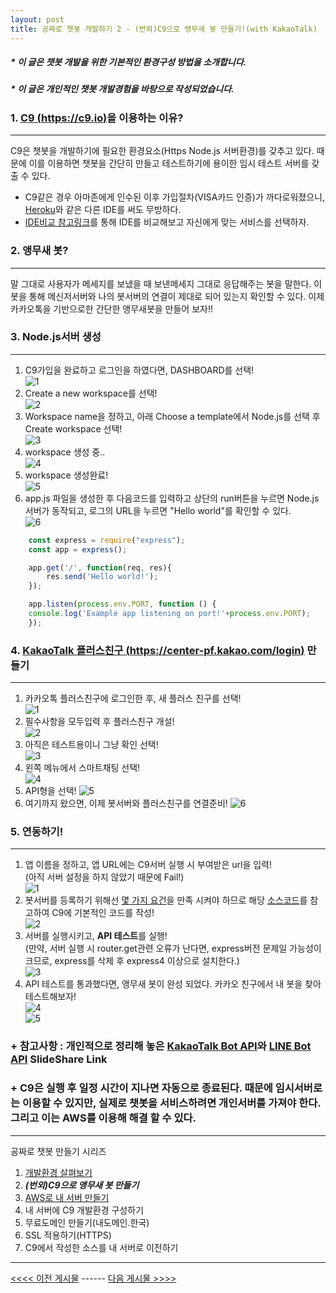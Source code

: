 ```yaml
---
layout: post
title: 공짜로 챗봇 개발하기 2 - (번외)C9으로 앵무새 봇 만들기!(with KakaoTalk)
---
```

##### * 이 글은 챗봇 개발을 위한 기본적인 환경구성 방법을 소개합니다.
##### * 이 글은 개인적인 챗봇 개발경험을 바탕으로 작성되었습니다.

### 1. [C9 (https://c9.io)](https://c9.io)을 이용하는 이유?
---
 C9은 챗봇을 개발하기에 필요한 환경요소(Https Node.js 서버환경)를 갖추고 있다. 때문에 이를 이용하면 챗봇을 간단히 만들고 테스트하기에 용이한 임시 테스트 서버를 갖출 수 있다.  
* C9같은 경우 아마존에게 인수된 이후 가입절차(VISA카드 인증)가 까다로워졌으니, [Heroku](https://www.heroku.com)와 같은 다른 IDE를 써도 무방하다.
* [IDE비교 참고링크](http://blog.nnoco.com/258)를 통해 IDE를 비교해보고 자신에게 맞는 서비스를 선택하자.  

### 2. 앵무새 봇?
---
 말 그대로 사용자가 메세지를 보냈을 때 보낸메세지 그대로 응답해주는 봇을 말한다. 이 봇을 통해 메신저서버와 나의 봇서버의 연결이 제대로 되어 있는지 확인할 수 있다. 이제 카카오톡을 기반으로한 간단한 앵무새봇을 만들어 보자!!  

### 3. Node.js서버 생성
---
1. C9가입을 완료하고 로그인을 하였다면, DASHBOARD를 선택!  
![1](https://github.com/Tadoya/tadoya.github.io/blob/master/images/c9/1.png?raw=true)  
2. Create a new workspace를 선택!  
![2](https://github.com/Tadoya/tadoya.github.io/blob/master/images/c9/2.png?raw=true)  
3. Workspace name을 정하고, 아래 Choose a template에서 Node.js를 선택 후 Create workspace 선택!  
![3](https://github.com/Tadoya/tadoya.github.io/blob/master/images/c9/3.png?raw=true)  
4. workspace 생성 중..  
![4](https://github.com/Tadoya/tadoya.github.io/blob/master/images/c9/4.png?raw=true)  
5. workspace 생성완료!  
![5](https://github.com/Tadoya/tadoya.github.io/blob/master/images/c9/5.png?raw=true)  
6. app.js 파일을 생성한 후 다음코드를 입력하고 상단의 run버튼을 누르면 Node.js 서버가 동작되고, 로그의 URL을 누르면 "Hello world"를 확인할 수 있다.  
![6](https://github.com/Tadoya/tadoya.github.io/blob/master/images/c9/6.png?raw=true)  
```javascript
    const express = require("express");
    const app = express();

    app.get('/', function(req, res){
        res.send('Hello world!');
    });

    app.listen(process.env.PORT, function () {
    console.log('Example app listening on port!'+process.env.PORT);
    });
```  

### 4. [KakaoTalk 플러스친구 (https://center-pf.kakao.com/login)](https://center-pf.kakao.com/login) 만들기
---
1. 카카오톡 플러스친구에 로그인한 후, 새 플러스 친구를 선택!  
![1](https://github.com/Tadoya/tadoya.github.io/blob/master/images/plusfriend/1.png?raw=true)  
2. 필수사항을 모두입력 후 플러스친구 개설!  
![2](https://github.com/Tadoya/tadoya.github.io/blob/master/images/plusfriend/2.png?raw=true)  
3. 아직은 테스트용이니 그냥 확인 선택!  
![3](https://github.com/Tadoya/tadoya.github.io/blob/master/images/plusfriend/3.png?raw=true)  
4. 왼쪽 메뉴에서 스마트채팅 선택!  
![4](https://github.com/Tadoya/tadoya.github.io/blob/master/images/plusfriend/4.png?raw=true)  
5. API형을 선택!
![5](https://github.com/Tadoya/tadoya.github.io/blob/master/images/plusfriend/5.png?raw=true)  
6. 여기까지 왔으면, 이제 봇서버와 플러스친구를 연결준비!
![6](https://github.com/Tadoya/tadoya.github.io/blob/master/images/plusfriend/6.png?raw=true)  

### 5. 연동하기!  
---
1. 앱 이름을 정하고, 앱 URL에는 C9서버 실행 시 부여받은 url을 입력!  
(아직 서버 설정을 하지 않았기 때문에 Fail!)  
![1](https://github.com/Tadoya/tadoya.github.io/blob/master/images/c9andkakao/1.png?raw=true) 
2. 봇서버를 등록하기 위해선 [몇 가지 요건](https://github.com/plusfriend/auto_reply)을 만족 시켜야 하므로 해당 [소스코드](https://github.com/Tadoya/parrot_kakako)를 참고하여 C9에 기본적인 코드를 작성!  
![2](https://github.com/Tadoya/tadoya.github.io/blob/master/images/c9andkakao/2.png?raw=true) 
3. 서버를 실행시키고, **API 테스트**를 실행!  
(만약, 서버 실행 시 router.get관련 오류가 난다면, express버전 문제일 가능성이 크므로, express를 삭제 후 express4 이상으로 설치한다.)  
![3](https://github.com/Tadoya/tadoya.github.io/blob/master/images/c9andkakao/3.png?raw=true)  
4. API 테스트를 통과했다면, 앵무새 봇이 완성 되었다. 카카오 친구에서 내 봇을 찾아 테스트해보자!  
![4](https://github.com/Tadoya/tadoya.github.io/blob/master/images/c9andkakao/4.png?raw=true)  
![5](https://github.com/Tadoya/tadoya.github.io/blob/master/images/c9andkakao/5.png?raw=true) 


### + 참고사항 : 개인적으로 정리해 놓은 [KakaoTalk Bot API](https://www.slideshare.net/SeongSikChoi/kakao-botplus-friend)와 [LINE Bot API](https://www.slideshare.net/SeongSikChoi/linebot) SlideShare Link

### + C9은 실행 후 일정 시간이 지나면 자동으로 종료된다. 때문에 임시서버로는 이용할 수 있지만, 실제로 챗봇을 서비스하려면 개인서버를 가져야 한다. 그리고 이는 AWS를 이용해 해결 할 수 있다.

---
공짜로 챗봇 만들기 시리즈  
1. [개발환경 살펴보기](https://tadoya.github.io/How-to-make-Chatbot_1/)
2. ***(번외)C9으로 앵무새 봇 만들기***
3. [AWS로 내 서버 만들기](https://tadoya.github.io/How-to-make-Chatbot_3/)
4. 내 서버에 C9 개발환경 구성하기
5. 무료도메인 만들기(내도메인.한국)
6. SSL 적용하기(HTTPS)
7. C9에서 작성한 소스를 내 서버로 이전하기  

---
 [<<<< 이전 게시물](https://tadoya.github.io/How-to-make-Chatbot_1/) ------ [다음 게시물 >>>>](https://tadoya.github.io/How-to-make-Chatbot_3/)